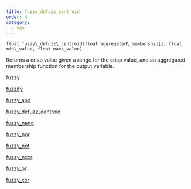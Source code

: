 ```yaml
---
title: fuzzy_defuzz_centroid
order: 4
category:
  - vex
---
```


`float fuzzy\_defuzz\_centroid(float aggregated\_membership[], float min\_value, float max\_value)`

Returns a crisp value given a range for the crisp value, and an aggregated membership function for the output variable.


fuzzy

[fuzzify](fuzzify.html)

[fuzzy_and](fuzzy_and.html)

[fuzzy_defuzz_centroid](fuzzy_defuzz_centroid.html)

[fuzzy_nand](fuzzy_nand.html)

[fuzzy_nor](fuzzy_nor.html)

[fuzzy_not](fuzzy_not.html)

[fuzzy_nxor](fuzzy_nxor.html)

[fuzzy_or](fuzzy_or.html)

[fuzzy_xor](fuzzy_xor.html)
